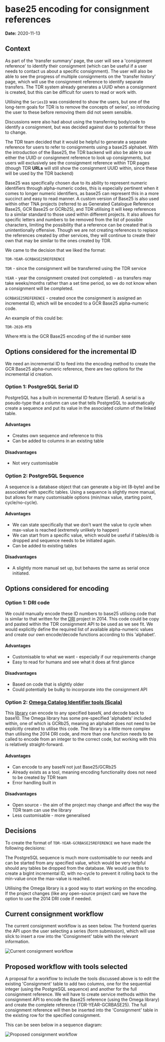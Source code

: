 # base25 encoding for consignment references

**Date:** 2020-11-13

## Context

As part of the 'transfer summary' page, the user will see a 'consignment reference' to identify their consignment (which can be useful if a user needs to contact us about a specific consignment).
The user will also be able to see the progress of multiple consignments on the 'transfer history' page, which will use the consignment reference to identify separate transfers.
The TDR system already generates a UUID when a consignment is created, but this can be difficult for users to read or work with.

Utilising the `SeriesID` was considered to show the users, but one of the long-term goals for TDR is to remove the concepts of series', so introducing the user to these before removing them did not seem sensible.

Discussions were also had about using the transferring body/code to identify a consignment, but was decided against due to potential for these to change.

The TDR team decided that it would be helpful to generate a separate reference for users to refer to consignments using a base25 alphabet.
With the introduction of the Base25, the TDR backend will also be able to use either the UUID or consignment reference to look up consignments, but users will exclusively see the consignment reference within TDR pages (though TDR **URLs** will still show the consignment UUID within, since these will be used by the TDR backend)

Base25 was specifically chosen due to its ability to represent numeric identifiers through alpha-numeric codes, this is especially pertinent when it comes to longer numeric identifiers, as base25 can represent this in a more succinct and easy to read manner.
A custom version of Base25 is also used within other TNA projects (referred to as Generated Catalogue Reference Base25, GCR Base25 or GCRb25), and TDR utilising it will keep references to a similar standard to those used within different projects.
It also allows for specific letters and numbers to be removed from the list of possible characters, limiting the possibility that a reference can be created that is unintentionally offensive.
Though we are not creating references to replace the references created by other services, they will continue to create their own that may be similar to the ones created by TDR.

We came to the decision that we liked the format:

`TDR-YEAR-GCRBASE25REFERENCE`

`TDR` - since the consignment will be transferred using the TDR service

`YEAR` - year the consignment created (not completed) - as transfers may take weeks/months rather than a set time period, so we do not know when a consignment will be completed.

`GCRBASE25REFERENCE` - created once the consignment is assigned an incremental ID, which will be encoded to a GCR Base25 alpha-numeric code.

An example of this could be: 

`TDR-2020-MTB`

Where `MTB` is the GCR Base25 encoding of the id number `6000`

## Options considered for the incremental ID

We need an incremental ID to feed into the encoding method to create the GCR Base25 alpha-numeric reference, there are two options for the incremental id creation.

### Option 1: PostgreSQL Serial ID

PostgreSQL has a built-in incremental ID feature (Serial). A serial is a pseudo-type that a column can use that tells PostgreSQL to automatically create a sequence and put its value in the associated column of the linked table.

#### Advantages

* Creates own sequence and reference to this
* Can be added to columns in an existing table

#### Disadvantages

* Not very customisable

### Option 2: PostgreSQL Sequence

A sequence is a database object that can generate a big-int (8-byte) and be associated with specific tables. Using a sequence is slightly more manual, but  allows for many customisable options (min/max value, starting point, cycle/no-cycle).

#### Advantages

* We can state specifically that we don't want the value to cycle when max-value is reached (extremely unlikely to happen)
* We can start from a specific value, which would be useful if tables/db is dropped and sequence needs to be initiated again.
* Can be added to existing tables

#### Disadvantages

* A slightly more manual set up, but behaves the same as serial once initiated.

## Options considered for encoding

### Option 1: DRI code

We could manually encode these ID numbers to base25 utilising code that is similar to that written for the [DRI](https://nationalarchivesuk.sharepoint.com/sites/DA_DPT/Systems/Forms/AllItems.aspx?id=%2Fsites%2FDA%5FDPT%2FSystems%2FDigital%20Records%20Infrastructure%2FDocumentation%2FGenerated%20Catalogue%20References%20%2D%20Draft%20v1%2E0%2Epdf&parent=%2Fsites%2FDA%5FDPT%2FSystems%2FDigital%20Records%20Infrastructure%2FDocumentation&RootFolder=%2Fsites%2FDA%5FDPT%2FSystems%2FDigital%20Records%20Infrastructure%2FDocumentation&FolderCTID=0x012000E56AFAD10E754045898F8F352035CA1F00E09F204D3696E04193FD4FFBF9EA85B7) project in 2014. 
This code could be copy and pasted within the TDR consignment API to be used as we see fit. We would explicitly define the required list of available alpha-numeric values and create our own encode/decode functions according to this 'alphabet'.

#### Advantages

* Customisable to what we want - especially if our requirements change
* Easy to read for humans and see what it does at first glance

#### Disadvantages

* Based on code that is slightly older
* Could potentially be bulky to incorporate into the consignment API

### Option 2: [Omega Catalog Identifier tools (Scala)](https://github.com/nationalarchives/oci-tools-scala)

This [library](https://search.maven.org/artifact/uk.gov.nationalarchives.oci/oci-tools-scala_2.13/0.2.0/jar) can encode to any specified base*N*, and decode back to base10. The Omega library has some pre-specified 'alphabets' included within, one of which is GCRb25, meaning an alphabet does not need to be explicitly created to utilise this code.
The library is a little more complex than utilising the 2014 DRI code, and more than one function needs to be called to encode from an integer to the correct code, but working with this is relatively straight-forward.

#### Advantages

* Can encode to any base*N* not just Base25/GCRb25
* Already exists as a tool, meaning encoding functionality does not need to be created by TDR team
* Error handling built in

#### Disadvantages

* Open source - the aim of the project may change and affect the way the TDR team can use the library
* Less customisable - more generalised

## Decisions

To create the format of `TDR-YEAR-GCRBASE25REFERENCE` we have made the following decisions:

The PostgreSQL sequence is much more customisable to our needs and can be started from any specified value, which would be very helpful should any tables be dropped from the database. We would use this to create a bigInt incremental ID, with no-cycle to prevent it rolling back to the min-value once the max-value is reached.

Utilising the Omega library is a good way to start working on the encoding. If the project changes (like any open-source project can) we have the option to use the 2014 DRI code if needed.

## Current consignment workflow

The current consignment workflow is as seen below. The frontend queries the API upon the user selecting a series (form submission), which will use slick to insert a row into the 'Consignment' table with the relevant information.

![Current consignment workflow](images/current-consignment-workflow.png)

## Proposed workflow with tools selected

A proposal for a workflow to include the tools discussed above is to edit the existing 'Consignment' table to add two columns, one for the sequential integer (using the PostgreSQL sequence) and another for the full consignment reference.
We will have to create service methods within the consignment API to encode the Base25 reference (using the Omega library) and create the complete reference (TDR-YEAR-GCRBASE25).
The full consignment reference will then be inserted into the 'Consignment' table in the existing row for the specified consignment.

This can be seen below in a sequence diagram:

![Proposed consignment workflow](images/proposed-consignment-workflow.png)